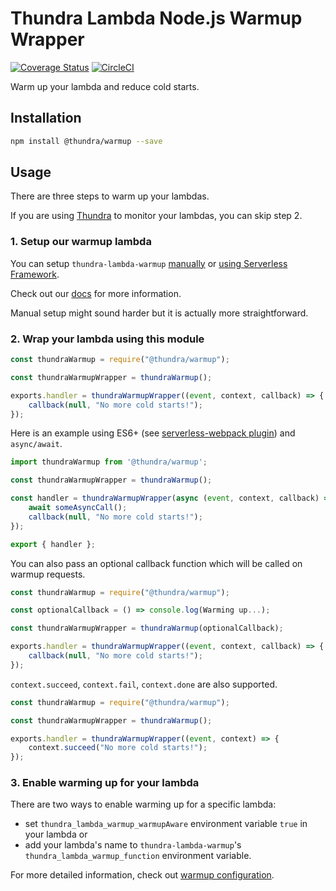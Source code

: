 # Thundra Lambda Node.js Warmup Wrapper

[![Coverage Status](https://coveralls.io/repos/github/thundra-io/thundra-lambda-nodejs-warmup/badge.svg?branch=master)](https://coveralls.io/github/thundra-io/thundra-lambda-nodejs-warmup?branch=master)
[![CircleCI](https://circleci.com/gh/thundra-io/thundra-lambda-nodejs-warmup.svg?style=svg)](https://circleci.com/gh/thundra-io/thundra-lambda-nodejs-warmup)

Warm up your lambda and reduce cold starts.

## Installation
```bash
npm install @thundra/warmup --save
```

## Usage

There are three steps to warm up your lambdas.

If you are using [Thundra](https://github.com/thundra-io/thundra-lambda-agent-nodejs) to monitor your lambdas, you can skip step 2.

### 1. Setup our warmup lambda
You can setup `thundra-lambda-warmup` [manually](https://thundra.readme.io/docs/warmup-manual-setup) or [using Serverless Framework](https://thundra.readme.io/docs/warmup-serverless-framework).

Check out our [docs](https://thundra.readme.io/docs/how-to-warmup) for more information.

Manual setup might sound harder but it is actually more straightforward.

### 2. Wrap your lambda using this module

```js
const thundraWarmup = require("@thundra/warmup");

const thundraWarmupWrapper = thundraWarmup();

exports.handler = thundraWarmupWrapper((event, context, callback) => {
    callback(null, "No more cold starts!");
});
```

Here is an example using ES6+
(see [serverless-webpack plugin](https://github.com/serverless-heaven/serverless-webpack))
and `async/await`.

```js
import thundraWarmup from '@thundra/warmup';

const thundraWarmupWrapper = thundraWarmup();

const handler = thundraWarmupWrapper(async (event, context, callback) => {
    await someAsyncCall();
    callback(null, "No more cold starts!");
});

export { handler };
```

You can also pass an optional callback function which will be called on warmup requests.

```js
const thundraWarmup = require("@thundra/warmup");

const optionalCallback = () => console.log(Warming up...);

const thundraWarmupWrapper = thundraWarmup(optionalCallback);

exports.handler = thundraWarmupWrapper((event, context, callback) => {
    callback(null, "No more cold starts!");
});
```

`context.succeed`, `context.fail`, `context.done` are also supported.

```js
const thundraWarmup = require("@thundra/warmup");

const thundraWarmupWrapper = thundraWarmup();

exports.handler = thundraWarmupWrapper((event, context) => {
    context.succeed("No more cold starts!");
});
```
### 3. Enable warming up for your lambda
There are two ways to enable warming up for a specific lambda:
* set `thundra_lambda_warmup_warmupAware` environment variable `true` in your lambda or
* add your lambda's name to `thundra-lambda-warmup`'s `thundra_lambda_warmup_function` environment variable.

For more detailed information, check out [warmup configuration](https://thundra.readme.io/docs/warmup-configuration).

